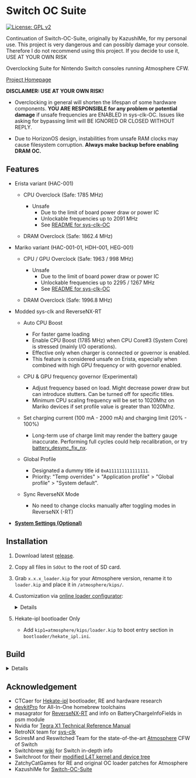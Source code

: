 # Switch OC Suite

[![License: GPL v2](https://img.shields.io/badge/License-GPL_v2-blue.svg)](https://www.gnu.org/licenses/old-licenses/gpl-2.0.en.html)

Continuation of Switch-OC-Suite, originally by KazushiMe, for my personal use. This project is very dangerous and can possibly damage your console. Therefore I do not recommend using this project. If you decide to use it, USE AT YOUR OWN RISK

Overclocking Suite for Nintendo Switch consoles running Atmosphere CFW.

[Project Homepage](https://hanai3Bi.github.io/Switch-OC-Suite)

**DISCLAIMER: USE AT YOUR OWN RISK!**

- Overclocking in general will shorten the lifespan of some hardware components. **YOU ARE RESPONSIBLE for any problem or potential damage** if unsafe frequencies are ENABLED in sys-clk-OC. Issues like asking for bypassing limit will BE IGNORED OR CLOSED WITHOUT REPLY.

- Due to HorizonOS design, instabilities from unsafe RAM clocks may cause filesystem corruption. **Always make backup before enabling DRAM OC.**

## Features

- Erista variant (HAC-001)
  - CPU Overclock (Safe: 1785 MHz)
    - Unsafe
      - Due to the limit of board power draw or power IC
      - Unlockable frequencies up to 2091 MHz
      - See [README for sys-clk-OC](https://github.com/hanai3Bi/Switch-OC-Suite/blob/master/Source/sys-clk-OC/README.md)

  - DRAM Overclock (Safe: 1862.4 MHz)

- Mariko variant (HAC-001-01, HDH-001, HEG-001)
  - CPU / GPU Overclock (Safe: 1963 / 998 MHz)
    - Unsafe
      - Due to the limit of board power draw or power IC
      - Unlockable frequencies up to 2295 / 1267 MHz
      - See [README for sys-clk-OC](https://github.com/hanai3Bi/Switch-OC-Suite/blob/master/Source/sys-clk-OC/README.md)

  - DRAM Overclock (Safe: 1996.8 MHz)

- Modded sys-clk and ReverseNX-RT
  - Auto CPU Boost
    - For faster game loading
    - Enable CPU Boost (1785 MHz) when CPU Core#3 (System Core) is stressed (mainly I/O operations).
    - Effective only when charger is connected or governor is enabled.
    - This feature is considered unsafe on Erista, especially when combined with high GPU frequency or with governor enabled.

  - CPU & GPU frequency governor (Experimental)
    - Adjust frequency based on load. Might decrease power draw but can introduce stutters. Can be turned off for specific titles.
    - Minimum CPU scaling frequency will be set to 1020Mhz on Mariko devices if set profile value is greater than 1020Mhz.

  - Set charging current (100 mA - 2000 mA) and charging limit (20% - 100%)
    - Long-term use of charge limit may render the battery gauge inaccurate. Performing full cycles could help recalibration, or try [battery_desync_fix_nx](https://github.com/CTCaer/battery_desync_fix_nx).

  - Global Profile
    - Designated a dummy title id `0xA111111111111111`.
    - Priority: "Temp overrides" > "Application profile" > "Global profile" > "System default".

  - Sync ReverseNX Mode
    - No need to change clocks manually after toggling modes in ReverseNX (-RT)

- **[System Settings (Optional)](https://github.com/hanai3Bi/Switch-OC-Suite/blob/master/system_settings.md)**


## Installation

1. Download latest [release](https://github.com/hanai3Bi/Switch-OC-Suite/releases).

2. Copy all files in `SdOut` to the root of SD card.

3. Grab `x.x.x_loader.kip` for your Atmosphere version, rename it to `loader.kip` and place it in `/atmosphere/kips/`.

4. Customization via [online loader configurator](https://hanai3Bi.github.io/Switch-OC-Suite/#config):
    <details>

    | Defaults   | Mariko        | Erista       |
    | ---------- | ------------- | ------------ |
    | CPU OC     | 2295 MHz Max  | 2091 MHz Max |
    | CPU Boost  | 1785 MHz      | N/A          |
    | CPU Volt   | 1235 mV Max   | 1235 mV Max  |
    | GPU OC     | 1267 MHz Max  | N/A          |
    | RAM OC     | 1996 MHz Max  | 1862 MHz Max |
    | RAM Volt   | Disabled      | Disabled     |
    | RAM Timing | Auto-Adjusted | N/A          |

    - Advanced Configuration
      - Mariko GPU Undervolt
        - If enabled, undervolt dvfs table will be used
        - Might not work correctly
        - If instability is experienced, do not use

    </details>

5. Hekate-ipl bootloader Only
   - Add `kip1=atmosphere/kips/loader.kip` to boot entry section in `bootloader/hekate_ipl.ini`.


## Build

<details>

Grab necessary patches from the repo, then compile sys-clk, ReverseNX-RT and Atmosphere loader with devkitpro.

Before compiling Atmosphere loader, run `patch.py` in `Atmosphere/stratosphere/loader/source/` to insert oc module into loader sysmodule.

When compilation is done, uncompress the kip to make it work with configurator: `hactool -t kip1 Atmosphere/stratosphere/loader/out/nintendo_nx_arm64_armv8a/release/loader.kip --uncompress=./loader.kip`

</details>


## Acknowledgement

- CTCaer for [Hekate-ipl](https://github.com/CTCaer/hekate) bootloader, RE and hardware research
- [devkitPro](https://devkitpro.org/) for All-In-One homebrew toolchains
- masagrator for [ReverseNX-RT](https://github.com/masagrator/ReverseNX-RT) and info on BatteryChargeInfoFields in psm module
- Nvidia for [Tegra X1 Technical Reference Manual](https://developer.nvidia.com/embedded/dlc/tegra-x1-technical-reference-manual)
- RetroNX team for [sys-clk](https://github.com/retronx-team/sys-clk)
- SciresM and Reswitched Team for the state-of-the-art [Atmosphere](https://github.com/Atmosphere-NX/Atmosphere) CFW of Switch
- Switchbrew [wiki](http://switchbrew.org/wiki/) for Switch in-depth info
- Switchroot for their [modified L4T kernel and device tree](https://gitlab.com/switchroot/kernel)
- ZatchyCatGames for RE and original OC loader patches for Atmosphere
- KazushiMe for [Switch-OC-Suite](https://github.com/KazushiMe/Switch-OC-Suite)
